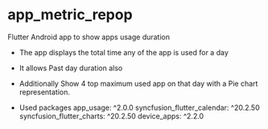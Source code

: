 # app_metric_repop
Flutter Android app to show apps usage duration 
- The app displays the total time any of the app is used for a day 
- It allows Past day duration also 
- Additionally Show 4 top maximum used app on that day with a Pie chart representation.

- Used packages 
  app_usage: ^2.0.0
  syncfusion_flutter_calendar: ^20.2.50
  syncfusion_flutter_charts: ^20.2.50
  device_apps: ^2.2.0


